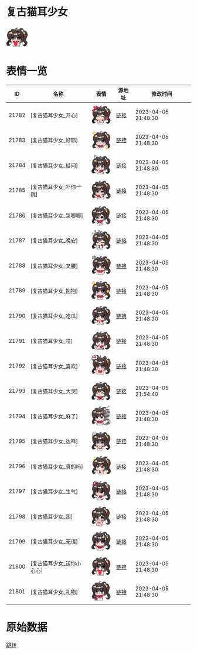# 复古猫耳少女

<img src="./cover.png" height="60" alt="cover" />

# 表情一览

|ID|名称|表情|源地址|修改时间|
|----|----|----|----|----|
|21782|[复古猫耳少女_开心]|<img src="./pic/021782_%5B复古猫耳少女_开心%5D.png" height="60" alt="开心"/>|[链接](https://i0.hdslb.com/bfs/garb/c2f13a5dc476a7ac6aa4e0f0bf6c4f6ba18792a6.png)|2023-04-05 21:48:30|
|21783|[复古猫耳少女_好耶]|<img src="./pic/021783_%5B复古猫耳少女_好耶%5D.png" height="60" alt="好耶"/>|[链接](https://i0.hdslb.com/bfs/garb/e6af2528b7da379a67ae41473315fb5deccfcefe.png)|2023-04-05 21:48:30|
|21784|[复古猫耳少女_疑问]|<img src="./pic/021784_%5B复古猫耳少女_疑问%5D.png" height="60" alt="疑问"/>|[链接](https://i0.hdslb.com/bfs/garb/66d34a8ec56bfa4b6dc6b9c16b191015aed9501e.png)|2023-04-05 21:48:30|
|21785|[复古猫耳少女_吓你一跳]|<img src="./pic/021785_%5B复古猫耳少女_吓你一跳%5D.png" height="60" alt="吓你一跳"/>|[链接](https://i0.hdslb.com/bfs/garb/8fa45945dad890b9c44dd55fb4169e391f11db5c.png)|2023-04-05 21:48:30|
|21786|[复古猫耳少女_哭唧唧]|<img src="./pic/021786_%5B复古猫耳少女_哭唧唧%5D.png" height="60" alt="哭唧唧"/>|[链接](https://i0.hdslb.com/bfs/garb/d8d36722add913ea9235589666f94158b93b4d41.png)|2023-04-05 21:48:30|
|21787|[复古猫耳少女_晚安]|<img src="./pic/021787_%5B复古猫耳少女_晚安%5D.png" height="60" alt="晚安"/>|[链接](https://i0.hdslb.com/bfs/garb/e25b416f37213404c1ad37f157e3b7a82d05d015.png)|2023-04-05 21:48:30|
|21788|[复古猫耳少女_叉腰]|<img src="./pic/021788_%5B复古猫耳少女_叉腰%5D.png" height="60" alt="叉腰"/>|[链接](https://i0.hdslb.com/bfs/garb/7c58d0ca8ed846ef77ad5935885c8577a4fb7bd8.png)|2023-04-05 21:48:30|
|21789|[复古猫耳少女_抱抱]|<img src="./pic/021789_%5B复古猫耳少女_抱抱%5D.png" height="60" alt="抱抱"/>|[链接](https://i0.hdslb.com/bfs/garb/5b5a9950524a68631d1946e4a301db8de17b9210.png)|2023-04-05 21:48:30|
|21790|[复古猫耳少女_吃瓜]|<img src="./pic/021790_%5B复古猫耳少女_吃瓜%5D.png" height="60" alt="吃瓜"/>|[链接](https://i0.hdslb.com/bfs/garb/9b65d4f4bbd647e2992268defe6d54e7470eedc2.png)|2023-04-05 21:48:30|
|21791|[复古猫耳少女_哎]|<img src="./pic/021791_%5B复古猫耳少女_哎%5D.png" height="60" alt="哎"/>|[链接](https://i0.hdslb.com/bfs/garb/dfc0dfac49683a89ba240777e20e47ca13a07097.png)|2023-04-05 21:48:30|
|21792|[复古猫耳少女_喜欢]|<img src="./pic/021792_%5B复古猫耳少女_喜欢%5D.png" height="60" alt="喜欢"/>|[链接](https://i0.hdslb.com/bfs/garb/9867b18ef4fc3a8fe746dc306f9ee3e1584b8ce2.png)|2023-04-05 21:48:30|
|21793|[复古猫耳少女_大哭]|<img src="./pic/021793_%5B复古猫耳少女_大哭%5D.png" height="60" alt="大哭"/>|[链接](https://i0.hdslb.com/bfs/garb/50e7b3bd70e4a2c96975ccac3a616e2f6b0d2d33.png)|2023-04-05 21:54:40|
|21794|[复古猫耳少女_麻了]|<img src="./pic/021794_%5B复古猫耳少女_麻了%5D.png" height="60" alt="麻了"/>|[链接](https://i0.hdslb.com/bfs/garb/ccccb05d556254e9ac39e2bf957b7b8ef54b2839.png)|2023-04-05 21:48:30|
|21795|[复古猫耳少女_达咩]|<img src="./pic/021795_%5B复古猫耳少女_达咩%5D.png" height="60" alt="达咩"/>|[链接](https://i0.hdslb.com/bfs/garb/3ec8f606973a11ac46ddd0911b35d163f2a6c8d6.png)|2023-04-05 21:48:30|
|21796|[复古猫耳少女_真的吗]|<img src="./pic/021796_%5B复古猫耳少女_真的吗%5D.png" height="60" alt="真的吗"/>|[链接](https://i0.hdslb.com/bfs/garb/095efe5b9831acf9fc9e996beb0a121cc74dd64f.png)|2023-04-05 21:48:30|
|21797|[复古猫耳少女_生气]|<img src="./pic/021797_%5B复古猫耳少女_生气%5D.png" height="60" alt="生气"/>|[链接](https://i0.hdslb.com/bfs/garb/f316a368dd8068fe246a473a86161d2460b0ba72.png)|2023-04-05 21:48:30|
|21798|[复古猫耳少女_困]|<img src="./pic/021798_%5B复古猫耳少女_困%5D.png" height="60" alt="困"/>|[链接](https://i0.hdslb.com/bfs/garb/f8657ca6a8c41af1edb009eb072ac20afc43f2a6.png)|2023-04-05 21:48:30|
|21799|[复古猫耳少女_无语]|<img src="./pic/021799_%5B复古猫耳少女_无语%5D.png" height="60" alt="无语"/>|[链接](https://i0.hdslb.com/bfs/garb/7a749230f8dfd9dccd1b10af0a9a37dbe33f80de.png)|2023-04-05 21:48:30|
|21800|[复古猫耳少女_送你小心心]|<img src="./pic/021800_%5B复古猫耳少女_送你小心心%5D.png" height="60" alt="送你小心心"/>|[链接](https://i0.hdslb.com/bfs/garb/388c1e9d87ab839619a32b84a0e95b8d788ff0c1.png)|2023-04-05 21:48:30|
|21801|[复古猫耳少女_礼物]|<img src="./pic/021801_%5B复古猫耳少女_礼物%5D.png" height="60" alt="礼物"/>|[链接](https://i0.hdslb.com/bfs/garb/3e95d76e728bdf86aeb7ac78669fc957ce2e449f.png)|2023-04-05 21:48:30|

# 原始数据

[跳转](./raw.json)


